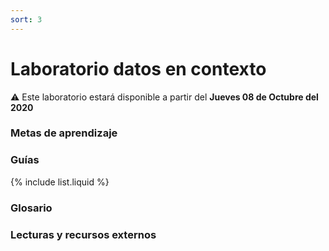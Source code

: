 ```yaml
---
sort: 3
---
```



# Laboratorio datos en contexto

:warning: Este laboratorio estará disponible a partir del **Jueves 08 de Octubre del 2020**

### Metas de aprendizaje

### Guías

{% include list.liquid %}

### Glosario

### Lecturas y recursos externos
